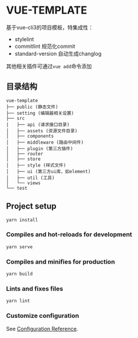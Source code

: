 # VUE-TEMPLATE
基于vue-cli3的项目模板，特集成性：
- stylelint
- commitlint 规范化commit
- standard-version 自动生成changlog  

其他相关插件可通过`vue add`命令添加

## 目录结构
```
vue-template
├── public (静态文件)
├── setting (编辑器相关设置)
├── src
|   ├── api (请求接口目录)
│   ├── assets (资源文件目录)
│   ├── components
│   ├── middleware (路由中间件)
│   ├── plugin (第三方插件)
│   ├── router
│   ├── store
│   ├── style (样式文件)
│   ├── ui (第三方ui库，如element)
│   ├── util (工具)
│   └── views
└── test
```


## Project setup
```
yarn install
```

### Compiles and hot-reloads for development
```
yarn serve
```

### Compiles and minifies for production
```
yarn build
```

### Lints and fixes files
```
yarn lint
```

### Customize configuration
See [Configuration Reference](https://cli.vuejs.org/config/).
